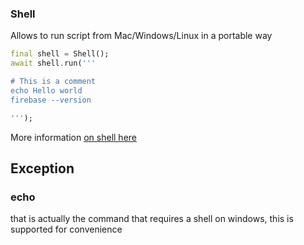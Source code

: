 ### Shell

Allows to run script from Mac/Windows/Linux in a portable way

```dart
final shell = Shell();
await shell.run('''

# This is a comment
echo Hello world
firebase --version

''');
```

More information [on shell here](https://github.com/tekartik/process_run/blob/master/doc/shell.md)

## Exception

### echo

that is actually the command that requires a shell on windows, this is supported for convenience